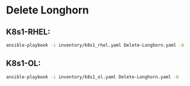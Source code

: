 # Delete Longhorn

## K8s1-RHEL:
```bash
ansible-playbook -i inventory/k8s1_rhel.yaml Delete-Longhorn.yaml -b
```

## K8s1-OL:
```bash
ansible-playbook -i inventory/k8s1_ol.yaml Delete-Longhorn.yaml -b
```